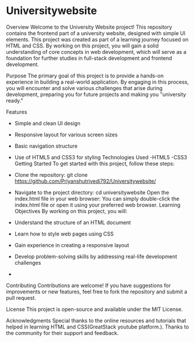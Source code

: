# Universitywebsite
Overview
Welcome to the University Website project! This repository contains the frontend part of a university website, designed with simple UI elements. This project was created as part of a learning journey focused on HTML and CSS. By working on this project, you will gain a solid understanding of core concepts in web development, which will serve as a foundation for further studies in full-stack development and frontend development.

Purpose
The primary goal of this project is to provide a hands-on experience in building a real-world application. By engaging in this process, you will encounter and solve various challenges that arise during development, preparing you for future projects and making you "university ready."

Features
- Simple and clean UI design
- Responsive layout for various screen sizes
- Basic navigation structure
- Use of HTML5 and CSS3 for styling
Technologies Used
-HTML5
-CSS3
Getting Started
To get started with this project, follow these steps:
- Clone the repository:
git clone https://github.com/Priyanshutrivedi792/Universitywebsite/
- Navigate to the project directory:
 cd universitywebsite
Open the index.html file in your web browser: You can simply double-click the index.html file or open it using your preferred web browser.
Learning Objectives
By working on this project, you will:

- Understand the structure of an HTML document
- Learn how to style web pages using CSS
- Gain experience in creating a responsive layout
- Develop problem-solving skills by addressing real-life development challenges
- 
Contributing
Contributions are welcome! If you have suggestions for improvements or new features, feel free to fork the repository and submit a pull request.

License
This project is open-source and available under the MIT License.

Acknowledgments
Special thanks to the online resources and tutorials that helped in learning HTML and CSS(GreatStack youtube platform.).
Thanks to the community for their support and feedback.


